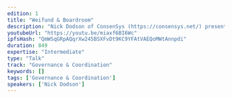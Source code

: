 ```yaml
---
edition: 1
title: "Weifund & Boardroom"
description: "Nick Dodson of ConsenSys (https://consensys.net/) presents on Weifund (http://weifund.io/), the decentralised crowdfunding platform and Boardroom (http://boardroom.to/), a blockchain governance DApp."
youtubeUrl: "https://youtu.be/miaxf6BI6Wc"
ipfsHash: "QmWSqGRpAQqrXw245BSXFvDt9KC9YFAtVAEQoMWtAnnpdi"
duration: 849
expertise: "Intermediate"
type: "Talk"
track: "Governance & Coordination"
keywords: []
tags: ['Governance & Coordination']
speakers: ['Nick Dodson']
---
```

